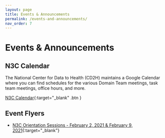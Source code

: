 ```yaml
---
layout: page
title: Events & Announcements
permalink: /events-and-announcements/
nav_order: 7
---
```


# Events & Announcements

## N3C Calendar
The National Center for Data to Health (CD2H) maintains a Google Calendar where you can find schedules for the various Domain Team meetings, task team meetings, office hours, and more.

[N3C Calendar](https://covid.cd2h.org/n3c-calendar){:target="_blank" .btn }

## Event Flyers
* [N3C Orientation Sessions - February 2, 2021 & February 9, 2021](https://github.com/NemoursResearch/N3C/blob/master/announcements/Flyer_N3C_Orientation_Sessions_Feb2021.pdf){:target="_blank"}
